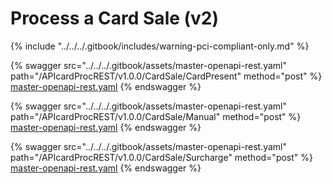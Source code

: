 # Process a Card Sale (v2)

{% include "../../../.gitbook/includes/warning-pci-compliant-only.md" %}



{% swagger src="../../../.gitbook/assets/master-openapi-rest.yaml" path="/APIcardProcREST/v1.0.0/CardSale/CardPresent" method="post" %}
[master-openapi-rest.yaml](../../../.gitbook/assets/master-openapi-rest.yaml)
{% endswagger %}



{% swagger src="../../../.gitbook/assets/master-openapi-rest.yaml" path="/APIcardProcREST/v1.0.0/CardSale/Manual" method="post" %}
[master-openapi-rest.yaml](../../../.gitbook/assets/master-openapi-rest.yaml)
{% endswagger %}

{% swagger src="../../../.gitbook/assets/master-openapi-rest.yaml" path="/APIcardProcREST/v1.0.0/CardSale/Surcharge" method="post" %}
[master-openapi-rest.yaml](../../../.gitbook/assets/master-openapi-rest.yaml)
{% endswagger %}

